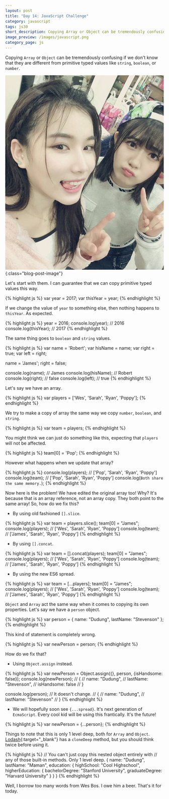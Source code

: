 ```yaml
---
layout: post
title: "Day 14: JavaScript Challenge"
category: javascript
tags: js30
short_description: Copying Array or Object can be tremendously confusing if we don't know that they are different from primitive typed values like string, boolean, or number.
image_preview: /images/javascript.png
category_page: js
---
```


Copying `Array` or `Object` can be tremendously confusing if we don't know that
they are different from primitive typed values like `string`, `boolean`, or
`number`.

![She is the best!](/images/she_is.jpg){:class="blog-post-image"}

Let's start with them. I can guarantee that we can copy primitive typed
values this way.

{% highlight js %}
  var year = 2017;
  var thisYear = year;
{% endhighlight %}

If we change the value of `year` to something else,
then nothing happens to `thisYear`. As expected.

{% highlight js %}
  year = 2016;
  console.log(year); // 2016
  console.log(thisYear); // 2017
{% endhighlight %}

The same thing goes to `boolean` and `string` values.

{% highlight js %}
  var name = 'Robert';
  var hisName = name;
  var right = true;
  var left = right;

  name = 'James';
  right = false;

  console.log(name); // James
  console.log(hisName); // Robert
  console.log(right); // false
  console.log(left); // true
{% endhighlight %}

Let's say we have an array.

{% highlight js %}
  var players = ['Wes', 'Sarah', 'Ryan', 'Poppy'];
{% endhighlight %}

We try to make a copy of array the same way we
copy `number`, `boolean`, and `string`.

{% highlight js %}
  var team = players;
{% endhighlight %}

You might think we can just do something like this, expecting that `players`
will not be affected.

{% highlight js %}
  team[0] = 'Pop';
{% endhighlight %}

However what happens when we update that array?

{% highlight js %}
  console.log(players); // ['Pop', 'Sarah', 'Ryan', 'Poppy']
  console.log(team); // ['Pop', 'Sarah', 'Ryan', 'Poppy']
  console.log(`Both share the same memory.`);
{% endhighlight %}

Now here is the problem! We have edited the original array too!
Why? It's because that is an array reference, not an array copy.
They both point to the same array! So, how do we fix this?

* By using old fashioned `[].slice`.

{% highlight js %}
  var team = players.slice();
  team[0] = "James";
  console.log(players); // ['Wes', 'Sarah', 'Ryan', 'Poppy']
  console.log(team); // ['James', 'Sarah', 'Ryan', 'Poppy']
{% endhighlight %}

* By using `[].concat`.

{% highlight js %}
  var team = [].concat(players);
  team[0] = "James";
  console.log(players); // ['Wes', 'Sarah', 'Ryan', 'Poppy']
  console.log(team); // ['James', 'Sarah', 'Ryan', 'Poppy']
{% endhighlight %}

* By using the new ES6 spread.

{% highlight js %}
  var team = [...players];
  team[0] = "James";
  console.log(players); // ['Wes', 'Sarah', 'Ryan', 'Poppy']
  console.log(team); // ['James', 'Sarah', 'Ryan', 'Poppy']
{% endhighlight %}

`Object` and `Array` act the same way when it comes to copying its own
properties. Let's say we have a `person` object.

{% highlight js %}
  var person = {
    name: "Dudung",
    lastName: "Stevenson"
  };
{% endhighlight %}

This kind of statement is completely wrong.

{% highlight js %}
  var newPerson = person;
{% endhighlight %}

How do we fix that?

* Using `Object.assign` instead.

{% highlight js %}
  var newPerson = Object.assign({}, person, {isHandsome: false});
  console.log(newPerson);
  // {
  //   name: "Dudung",
  //   lastName: "Stevenson",
  //   isHandsome: false
  // }

  console.log(person);
  // It doesn't change.
  // {
  //   name: "Dudung",
  //   lastName: "Stevenson"
  // }
{% endhighlight %}

* We will hopefully soon see `{...spread}`. It's next
generation of `EcmaScript`. Every cool kid will be using this frantically. It's
the future!

{% highlight js %}
  var newPerson = {...person};
{% endhighlight %}

Things to note that this is only 1 level deep, both for `Array` and
`Object`. [Lodash](https://lodash.com/docs/4.17.4#cloneDeep){:target="_blank"}
has a `cloneDeep` method, but you should think twice before using it.

{% highlight js %}
  // You can't just copy this nested object entirely with
  // any of those built-in methods. Only 1 level deep.
  {
    name: "Dudung",
    lastName: "Maman",
    education: {
      highSchool: "Cool Highschool",
      higherEducation: {
        bachelorDegree: "Stanford University",
        graduateDegree: "Harvard University"
      }
    }
  }
{% endhighlight %}


Well, I borrow too many words from Wes Bos. I owe him a beer. That's it
for today.
